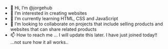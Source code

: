 - 👋 Hi, I’m @jorgehub
- 👀 I’m interested in creating websites
- 🌱 I’m currently learning HTML, CSS and JavaScript
- 💞️ I’m looking to collaborate on projects that include selling products and websites that can share related products
- 📫 How to reach me ... I will update this later. I have just joined today!! ...not sure how it all works..

<!---
jorgehub/jorgehub is a ✨ special ✨ repository because its `README.md` (this file) appears on your GitHub profile.
You can click the Preview link to take a look at your changes.
--->
